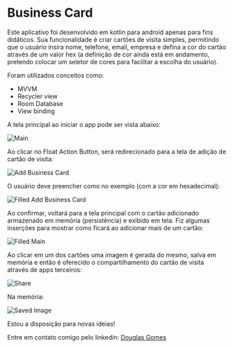 # Business Card

Este aplicativo foi desenvolvido em kotlin para android apenas para fins didáticos. Sua funcionalidade é criar cartões de visita simples, permitindo que o usuário insira nome, telefone, email, empresa e defina a cor do cartão através de um valor hex (a definição de cor ainda está em andamento, pretendo colocar um seletor de cores para facilitar a escolha do usuário).

Foram utilizados conceitos como:

* MVVM
* Recycler view
* Room Database
* View binding

A tela principal ao iniciar o app pode ser vista abaixo:

![Main](C:\Users\dougl\Desktop\BusinessCard\appscreenshots\main.png)

Ao clicar no Float Action Button, será redirecionado para a tela de adição de cartão de visita:

![Add Business Card](C:\Users\dougl\Desktop\BusinessCard\appscreenshots\addCard.png)

O usuário deve preencher como no exemplo (com a cor em hexadecimal):

![Filled Add Business Card](C:\Users\dougl\Desktop\BusinessCard\appscreenshots\filledAddCard.png)

Ao confirmar, voltará para a tela principal com o cartão adicionado armazenado em memória (persistência) e exibido em tela. Fiz algumas inserções para mostrar como ficará ao adicionar mais de um cartão:

![Filled Main](C:\Users\dougl\Desktop\BusinessCard\appscreenshots\filledMain.png)

Ao clicar em um dos cartões uma imagem é gerada do mesmo, salva em memória e então é oferecido o compartilhamento do cartão de visita através de apps terceiros:

![Share](C:\Users\dougl\Desktop\BusinessCard\appscreenshots\share.png)

Na memória:

![Saved Image](C:\Users\dougl\Desktop\BusinessCard\appscreenshots\savedImage.png)

Estou a disposição para novas ideias!

Entre em contato comigo pelo linkedin: [Douglas Gomes](https://cutt.ly/dgplinkedin)